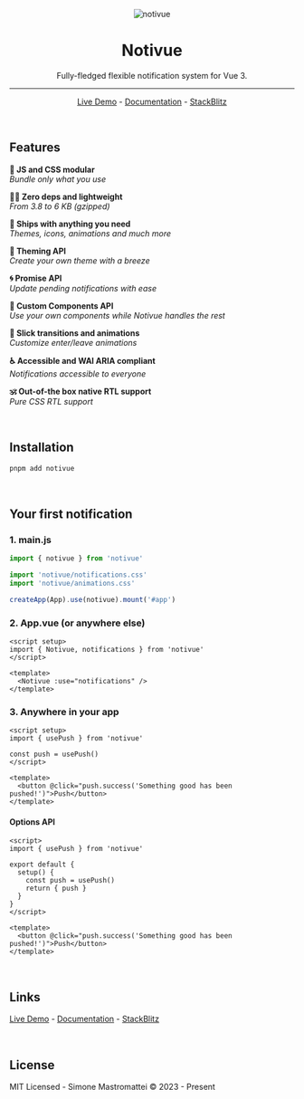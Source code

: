 <div align="center">

![notivue](https://i.ibb.co/4Mq5cnX/cover.png)

# Notivue

Fully-fledged flexible notification system for Vue 3.

---

[Live Demo](https://notivue.netlify.app/) - [Documentation]() - [StackBlitz]()

</div>

<br />

## Features

**🧬 JS and CSS modular**  
_Bundle only what you use_

**🧚‍♂️ Zero deps and lightweight**  
_From 3.8 to 6 KB (gzipped)_

**🔰 Ships with anything you need**  
_Themes, icons, animations and much more_

**💅 Theming API**  
_Create your own theme with a breeze_

**🌀 Promise API**  
_Update pending notifications with ease_

**🧩 Custom Components API**  
_Use your own components while Notivue handles the rest_

**🎢 Slick transitions and animations**  
_Customize enter/leave animations_

**♿️ Accessible and WAI ARIA compliant**  
_Notifications accessible to everyone_

**🕉 Out-of-the box native RTL support**  
_Pure CSS RTL support_

<br />

## Installation

```bash
pnpm add notivue
```

<br />

## Your first notification

### 1. main.js

```js
import { notivue } from 'notivue'

import 'notivue/notifications.css'
import 'notivue/animations.css'

createApp(App).use(notivue).mount('#app')
```

### 2. App.vue (or anywhere else)

```vue
<script setup>
import { Notivue, notifications } from 'notivue'
</script>

<template>
  <Notivue :use="notifications" />
</template>
```

### 3. Anywhere in your app

```vue
<script setup>
import { usePush } from 'notivue'

const push = usePush()
</script>

<template>
  <button @click="push.success('Something good has been pushed!')">Push</button>
</template>
```

#### Options API

```vue
<script>
import { usePush } from 'notivue'

export default {
  setup() {
    const push = usePush()
    return { push }
  }
}
</script>

<template>
  <button @click="push.success('Something good has been pushed!')">Push</button>
</template>
```

<br />

## Links

[Live Demo](https://notivue.netlify.app/) - [Documentation]() - [StackBlitz]()

<br />

## License

MIT Licensed - Simone Mastromattei © 2023 - Present
